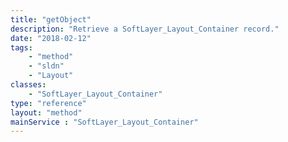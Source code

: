 ```yaml
---
title: "getObject"
description: "Retrieve a SoftLayer_Layout_Container record."
date: "2018-02-12"
tags:
    - "method"
    - "sldn"
    - "Layout"
classes:
    - "SoftLayer_Layout_Container"
type: "reference"
layout: "method"
mainService : "SoftLayer_Layout_Container"
---
```

